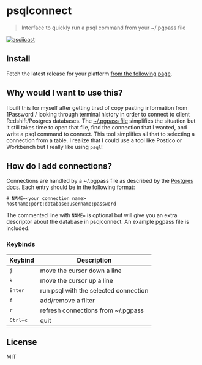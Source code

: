 # psqlconnect
> Interface to quickly run a psql command from your ~/.pgpass file  

[![asciicast](https://asciinema.org/a/UDHxTcmiRSmOozpAsoL5jimIn.png)](https://asciinema.org/a/UDHxTcmiRSmOozpAsoL5jimIn)

## Install
Fetch the latest release for your platform [from the following page](https://github.com/joshuathompson/psqlconnect/releases).

## Why would I want to use this?
I built this for myself after getting tired of copy pasting information from 1Password / looking through terminal history in order to connect to client Redshift/Postgres databases.  The [~/.pgpass file](https://www.postgresql.org/docs/9.3/static/libpq-pgpass.html) simplifies the situation but it still takes time to open that file, find the connection that I wanted, and write a psql command to connect.  This tool simplifies all that to selecting a connection from a table.  I realize that I could use a tool like Postico or Workbench but I really like using `psql`!

## How do I add connections?
Connections are handled by a ~/.pgpass file as described by the [Postgres docs](https://www.postgresql.org/docs/9.3/static/libpq-pgpass.html).  Each entry should be in the following format:

```
# NAME=<your connection name>
hostname:port:database:username:password
```

The commented line with `NAME=` is optional but will give you an extra descriptor about the database in psqlconnect.  An example pgpass file is included.

### Keybinds

Keybind              | Description
---------------------|---------------------------------------
<kbd>j</kbd>         | move the cursor down a line
<kbd>k</kbd>         | move the cursor up a line
<kbd>Enter</kbd>     | run psql with the selected connection
<kbd>f</kbd>         | add/remove a filter
<kbd>r</kbd>         | refresh connections from ~/.pgpass
<kbd>Ctrl+c</kbd>    | quit

## License
MIT
